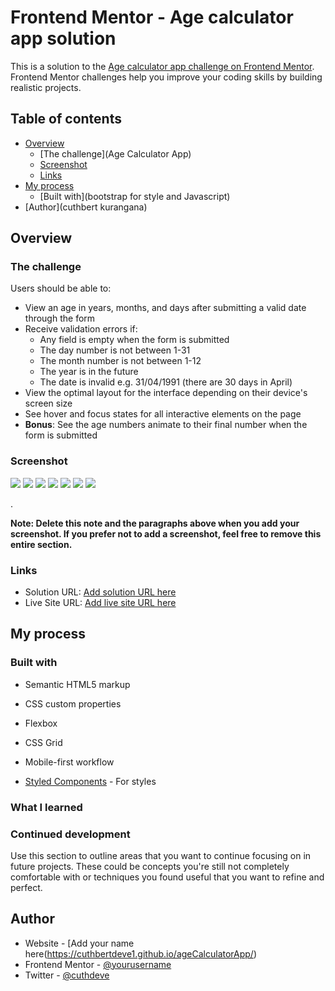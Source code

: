 # Frontend Mentor - Age calculator app solution

This is a solution to the [Age calculator app challenge on Frontend Mentor](https://www.frontendmentor.io/challenges/age-calculator-app-dF9DFFpj-Q). Frontend Mentor challenges help you improve your coding skills by building realistic projects. 

## Table of contents

- [Overview](#overview)
  - [The challenge](Age Calculator App)
  - [Screenshot](#screenshot)
  - [Links](#links)
- [My process](#my-process)
  - [Built with](bootstrap for style and Javascript)
- [Author](cuthbert kurangana)

## Overview

### The challenge

Users should be able to:

- View an age in years, months, and days after submitting a valid date through the form
- Receive validation errors if:
  - Any field is empty when the form is submitted
  - The day number is not between 1-31
  - The month number is not between 1-12
  - The year is in the future
  - The date is invalid e.g. 31/04/1991 (there are 30 days in April)
- View the optimal layout for the interface depending on their device's screen size
- See hover and focus states for all interactive elements on the page
- **Bonus**: See the age numbers animate to their final number when the form is submitted

### Screenshot

![](design/mobile-design.png)
![](design/FrontendMentorAgeCaculator1.png)
![](design/FrontendMentorAgeCaculator2.png)
![](design/FrontendMentorAgeCaculator3.png)
![](design/FrontendMentorAgeCaculator4.png)
![](design/FrontendMentorAgeCaculator5.png)
![](design/FrontendMentorAgeCaculator6.png)

.

**Note: Delete this note and the paragraphs above when you add your screenshot. If you prefer not to add a screenshot, feel free to remove this entire section.**

### Links

- Solution URL: [Add solution URL here](https://your-solution-url.com)
- Live Site URL: [Add live site URL here](https://cuthbertdeve1.github.io/ageCalculatorApp/)

## My process

### Built with

- Semantic HTML5 markup
- CSS custom properties
- Flexbox
- CSS Grid
- Mobile-first workflow

- [Styled Components](bootstrap) - For styles



### What I learned



### Continued development

Use this section to outline areas that you want to continue focusing on in future projects. These could be concepts you're still not completely comfortable with or techniques you found useful that you want to refine and perfect.


## Author

- Website - [Add your name here(https://cuthbertdeve1.github.io/ageCalculatorApp/)
- Frontend Mentor - [@yourusername](https://www.frontendmentor.io/profile/yourusername)
- Twitter - [@cuthdeve](https://x.com/cuthdeve)


